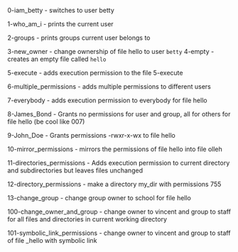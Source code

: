 0-iam_betty - switches to user betty

1-who_am_i - prints the current user

2-groups - prints groups current user belongs to

3-new_owner - change ownership of file hello to user `betty`
4-empty - creates an empty file called ``hello``

5-execute - adds execution permission to the file 5-execute

6-multiple_permissions - adds multiple permissions to different users

7-everybody - adds execution permission to everybody for file hello

8-James_Bond - Grants no permissions for user and group, all for others for file hello (be cool like 007)

9-John_Doe - Grants permissions -rwxr-x-wx to file hello

10-mirror_permissions - mirrors the permissions of file hello into file olleh

11-directories_permissions - Adds execution permission to current directory and subdirectories but leaves files unchanged

12-directory_permissions - make a directory my_dir with permissions 755

13-change_group - change group owner to school for file hello

100-change_owner_and_group - change owner to vincent and group to staff for all files and directories in current working directory

101-symbolic_link_permissions - change owner to vincent and group to staff of file _hello with symbolic link

